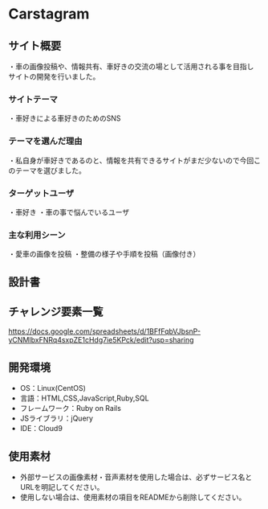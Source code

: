 # Carstagram

## サイト概要
・車の画像投稿や、情報共有、車好きの交流の場として活用される事を目指し
サイトの開発を行いました。

### サイトテーマ
・車好きによる車好きのためのSNS

### テーマを選んだ理由
・私自身が車好きであるのと、情報を共有できるサイトがまだ少ないので今回このテーマを選びました。

### ターゲットユーザ
・車好き
・車の事で悩んでいるユーザ

### 主な利用シーン
・愛車の画像を投稿
・整備の様子や手順を投稿（画像付き）

## 設計書


## チャレンジ要素一覧
https://docs.google.com/spreadsheets/d/1BFfFqbVJbsnP-yCNMIbxFNRq4sxpZE1cHdg7ie5KPck/edit?usp=sharing

## 開発環境
- OS：Linux(CentOS)
- 言語：HTML,CSS,JavaScript,Ruby,SQL
- フレームワーク：Ruby on Rails
- JSライブラリ：jQuery
- IDE：Cloud9

## 使用素材
- 外部サービスの画像素材・音声素材を使用した場合は、必ずサービス名とURLを明記してください。
- 使用しない場合は、使用素材の項目をREADMEから削除してください。